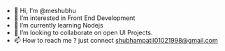 - 👋 Hi, I’m @meshubhu
- 👀 I’m interested in Front End Development
- 🌱 I’m currently learning Nodejs
- 💞️ I’m looking to collaborate on open UI Projects.
- 📫 How to reach me ? just connect shubhampatil01021998@gmail.com

<!---
meshubhu/meshubhu is a ✨ special ✨ repository because its `README.md` (this file) appears on your GitHub profile.
You can click the Preview link to take a look at your changes.
--->
